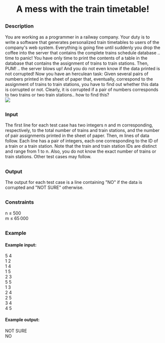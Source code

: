# <p align="center">A mess with the train timetable!</p>
### Description
You are working as a programmer in a railway company. Your duty is to write a software that generates personalized train timetables to users of the company's web system. Everything is going fine until suddenly you drop the coffee into the server that contains the complete trains schedule database .. time to panic! You have only time to print the contents of a table in the database that contains the assignment of trains to train stations. Then, PUM! .. the server blows up! And you do not even know if the data printed is not corrupted!
Now you have an herculean task: Given several pairs of numbers printed in the sheet of paper that, eventually, correspond to the assignment of trains to train stations, you have to find out whether this data is corrupted or not. Clearly, it is corrupted if a pair of numbers corresponds to two trains or two train stations.. how to find this?<br>
<img src=https://i.imgur.com/3QFo7S1.png />

##
### Input
The first line for each test case has two integers n and m corresponding, respectively, to the total number of trains and train stations, and the number of pair assignments printed in the sheet of paper. Then, m lines of data follow. Each line has a pair of integers, each one corresponding to the ID of a train or a train station. Note that the train and train station IDs are distinct and range from 1 to n. Also, you do not know the exact number of trains or train stations. Other test cases may follow.
##
### Output
The output for each test case is a line containing "NO" if the data is corrupted and "NOT SURE" otherwise.
##
### Constraints
n ≤ 500<br>
m ≤ 65 000
##
### Example
#### Example input:
5 4<br>
1 2<br>
1 4<br>
1 5<br>
2 3<br>
5 5<br>
1 3<br>
2 4<br>
2 5<br>
3 4<br>
4 5<br>
#### Example output:
NOT SURE<br>
NO
